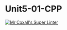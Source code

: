 # Unit5-01-CPP
[![Mr Coxall's Super Linter](https://github.com/ICS3U-Programming-Katie-G/Unit5-01-CPP/workflows/Mr%20Coxall's%20Super%20Linter/badge.svg)](https://github.com/ICS3U-Programming-Katie-G/Unit5-01-CPP/actions/)
